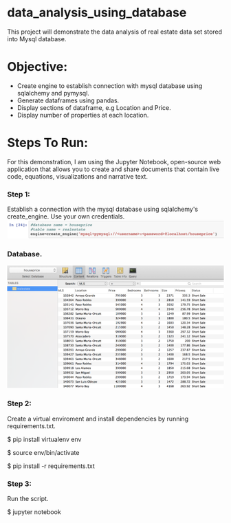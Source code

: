# data_analysis_using_database
This project will demonstrate the data analysis of real estate data set stored into Mysql database.

# Objective:
* Create engine to establish connection with mysql database using sqlalchemy and pymysql.
* Generate dataframes using pandas.
* Display sections of dataframe, e.g Location and Price.
* Display number of properties at each location.

# Steps To Run:
For this demonstration, I am using the Jupyter Notebook, open-source web application that allows you to create and share documents that contain live code, equations, visualizations and narrative text.

### Step 1:
Establish a connection with the mysql database using sqlalchemy's create_engine. Use your own credentials.
![](screenshots/db_connection.png)

### Database.
![](screenshots/database.png)


### Step 2:
Create a virtual enviroment and install dependencies by running requirements.txt.

$ pip install virtualenv env

$ source env/bin/activate

$ pip install -r requirements.txt

### Step 3:
Run the script.

$ jupyter notebook
